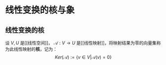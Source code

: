 # 线性变换的核与象

## 线性变换的核

设 $V,U$ 是[[线性空间]]， $\mathcal{A} : V \to U$ 是[[线性映射]]，将映射结果为零的向量集称为此线性映射的**核**，记为：
$$ Ker(\mathcal{A}) := \{ v \in V | \mathcal{A}(v)=0 \} $$


